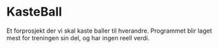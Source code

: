 KasteBall
=========

Et forprosjekt der vi skal kaste baller til hverandre. 
Programmet blir laget mest for treningen sin del, og har ingen reell verdi.
